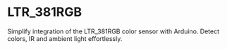 # LTR_381RGB
Simplify integration of the LTR_381RGB color sensor with Arduino. Detect colors, IR and ambient light effortlessly.
